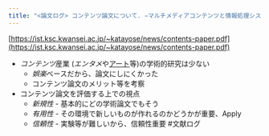 ```yaml
---
title: "<論文ログ> コンテンツ論文について. −マルチメディアコンテンツと情報処理システムとしての評価−"
---
```


[https://ist.ksc.kwansei.ac.jp/~katayose/news/contents-paper.pdf](https://ist.ksc.kwansei.ac.jp/~katayose/news/contents-paper.pdf)

* *コンテンツ*産業 (*エンタメ*や[アート](%E3%82%A2%E3%83%BC%E3%83%88.md)等)の学術的研究は少ない
  * *娯楽*ベースだから、論文にしにくかった
  * コンテンツ論文のメリット等を考察
* コンテンツ論文を評価する上での視点
  * *新規性* - 基本的にどの学術論文でもそう
  * *有用性* - その環境で新しいものが作れるのかどうかが重要、Apply
  * *信頼性* - 実験等が難しいから、信頼性重要
    \#文献ログ
